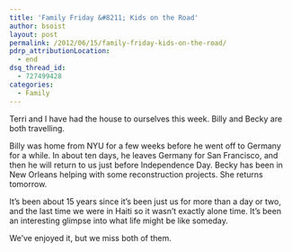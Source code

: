 ```yaml
---
title: 'Family Friday &#8211; Kids on the Road'
author: bsoist
layout: post
permalink: /2012/06/15/family-friday-kids-on-the-road/
pdrp_attributionLocation:
  - end
dsq_thread_id:
  - 727499428
categories:
  - Family
---
```

Terri and I have had the house to ourselves this week. Billy and Becky are both travelling. 

Billy was home from NYU for a few weeks before he went off to Germany for a while. In about ten days, he leaves Germany for San Francisco, and then he will return to us just before Independence Day. Becky has been in New Orleans helping with some reconstruction projects. She returns tomorrow.

It&#8217;s been about 15 years since it&#8217;s been just us for more than a day or two, and the last time we were in Haiti so it wasn&#8217;t exactly alone time. It&#8217;s been an interesting glimpse into what life might be like someday. 

We&#8217;ve enjoyed it, but we miss both of them.